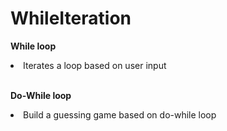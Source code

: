 # WhileIteration

<b>While loop</b>
<li>Iterates a loop based on user input</li>

<br>

<b>Do-While loop</b>
<li>Build a guessing game based on do-while loop</li>
